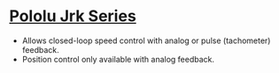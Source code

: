 # [Pololu Jrk Series][1]
- Allows closed-loop speed control with analog or pulse (tachometer) feedback.
- Position control only available with analog feedback.

[1]: https://www.pololu.com/category/95/pololu-jrk-motor-controllers-with-feedback